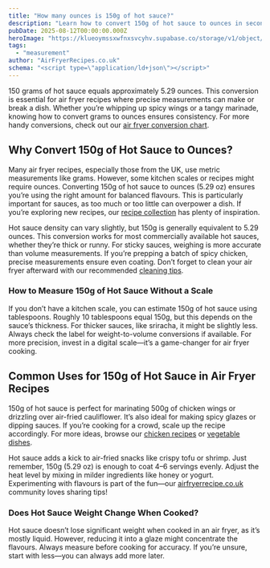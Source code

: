 ```yaml
---
title: "How many ounces is 150g of hot sauce?"
description: "Learn how to convert 150g of hot sauce to ounces in seconds. Perfect for air fryer recipes and precise cooking measurements."
pubDate: 2025-08-12T00:00:00.000Z
heroImage: "https://klueoymssxwfnxsvcyhv.supabase.co/storage/v1/object/public/md/150g-hot-sauce-to-ounces-ebcfe4e9.webp"
tags:
  - "measurement"
author: "AirFryerRecipes.co.uk"
schema: "<script type=\"application/ld+json\"></script>"
---
```


<p>150 grams of hot sauce equals approximately 5.29 ounces. This conversion is essential for air fryer recipes where precise measurements can make or break a dish. Whether you’re whipping up spicy wings or a tangy marinade, knowing how to convert grams to ounces ensures consistency. For more handy conversions, check out our <a href=https://www.airfryerrecipe.co.uk/air-fryer-conversion-chart>air fryer conversion chart</a>.</p>  

<h2>Why Convert 150g of Hot Sauce to Ounces?</h2>  
<p>Many air fryer recipes, especially those from the UK, use metric measurements like grams. However, some kitchen scales or recipes might require ounces. Converting 150g of hot sauce to ounces (5.29 oz) ensures you’re using the right amount for balanced flavours. This is particularly important for sauces, as too much or too little can overpower a dish. If you’re exploring new recipes, our <a href=https://www.airfryerrecipe.co.uk/recipes>recipe collection</a> has plenty of inspiration.</p>  

<p>Hot sauce density can vary slightly, but 150g is generally equivalent to 5.29 ounces. This conversion works for most commercially available hot sauces, whether they’re thick or runny. For sticky sauces, weighing is more accurate than volume measurements. If you’re prepping a batch of spicy chicken, precise measurements ensure even coating. Don’t forget to clean your air fryer afterward with our recommended <a href=https://www.airfryerrecipe.co.uk/air-fryer-cleaner>cleaning tips</a>.</p>  

<h3>How to Measure 150g of Hot Sauce Without a Scale</h3>  
<p>If you don’t have a kitchen scale, you can estimate 150g of hot sauce using tablespoons. Roughly 10 tablespoons equal 150g, but this depends on the sauce’s thickness. For thicker sauces, like sriracha, it might be slightly less. Always check the label for weight-to-volume conversions if available. For more precision, invest in a digital scale—it’s a game-changer for air fryer cooking.</p>  

<h2>Common Uses for 150g of Hot Sauce in Air Fryer Recipes</h2>  
<p>150g of hot sauce is perfect for marinating 500g of chicken wings or drizzling over air-fried cauliflower. It’s also ideal for making spicy glazes or dipping sauces. If you’re cooking for a crowd, scale up the recipe accordingly. For more ideas, browse our <a href=https://www.airfryerrecipe.co.uk/recipe-category/chicken>chicken recipes</a> or <a href=https://www.airfryerrecipe.co.uk/recipe-category/vegetables>vegetable dishes</a>.</p>  

<p>Hot sauce adds a kick to air-fried snacks like crispy tofu or shrimp. Just remember, 150g (5.29 oz) is enough to coat 4–6 servings evenly. Adjust the heat level by mixing in milder ingredients like honey or yogurt. Experimenting with flavours is part of the fun—our <a href=https://www.airfryerrecipe.co.uk>airfryerrecipe.co.uk</a> community loves sharing tips!</p>  

<h3>Does Hot Sauce Weight Change When Cooked?</h3>  
<p>Hot sauce doesn’t lose significant weight when cooked in an air fryer, as it’s mostly liquid. However, reducing it into a glaze might concentrate the flavours. Always measure before cooking for accuracy. If you’re unsure, start with less—you can always add more later.</p>